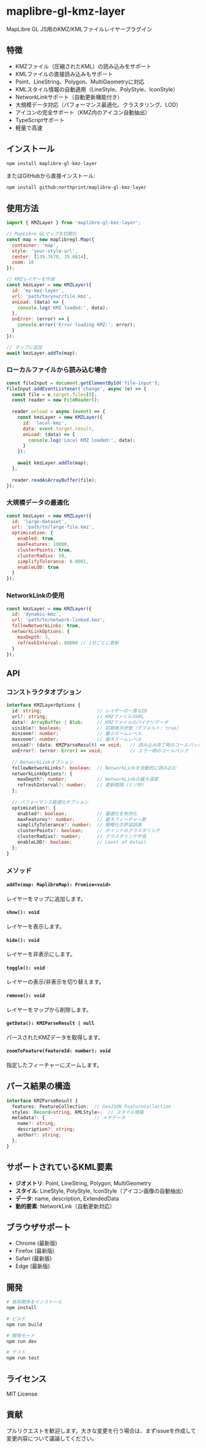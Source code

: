 # maplibre-gl-kmz-layer

MapLibre GL JS用のKMZ/KMLファイルレイヤープラグイン

## 特徴

- KMZファイル（圧縮されたKML）の読み込みをサポート
- KMLファイルの直接読み込みもサポート
- Point、LineString、Polygon、MultiGeometryに対応
- KMLスタイル情報の自動適用（LineStyle、PolyStyle、IconStyle）
- NetworkLinkサポート（自動更新機能付き）
- 大規模データ対応（パフォーマンス最適化、クラスタリング、LOD）
- アイコンの完全サポート（KMZ内のアイコン自動抽出）
- TypeScriptサポート
- 軽量で高速

## インストール

```bash
npm install maplibre-gl-kmz-layer
```

またはGitHubから直接インストール:
```bash
npm install github:northprint/maplibre-gl-kmz-layer
```

## 使用方法

```javascript
import { KMZLayer } from 'maplibre-gl-kmz-layer';

// MapLibre GLマップを初期化
const map = new maplibregl.Map({
  container: 'map',
  style: 'your-style-url',
  center: [139.7670, 35.6814],
  zoom: 10
});

// KMZレイヤーを作成
const kmzLayer = new KMZLayer({
  id: 'my-kmz-layer',
  url: 'path/to/your/file.kmz',
  onLoad: (data) => {
    console.log('KMZ loaded:', data);
  },
  onError: (error) => {
    console.error('Error loading KMZ:', error);
  }
});

// マップに追加
await kmzLayer.addTo(map);
```

### ローカルファイルから読み込む場合

```javascript
const fileInput = document.getElementById('file-input');
fileInput.addEventListener('change', async (e) => {
  const file = e.target.files[0];
  const reader = new FileReader();
  
  reader.onload = async (event) => {
    const kmzLayer = new KMZLayer({
      id: 'local-kmz',
      data: event.target.result,
      onLoad: (data) => {
        console.log('Local KMZ loaded:', data);
      }
    });
    
    await kmzLayer.addTo(map);
  };
  
  reader.readAsArrayBuffer(file);
});
```

### 大規模データの最適化

```javascript
const kmzLayer = new KMZLayer({
  id: 'large-dataset',
  url: 'path/to/large-file.kmz',
  optimization: {
    enabled: true,
    maxFeatures: 10000,
    clusterPoints: true,
    clusterRadius: 50,
    simplifyTolerance: 0.0001,
    enableLOD: true
  }
});
```

### NetworkLinkの使用

```javascript
const kmzLayer = new KMZLayer({
  id: 'dynamic-kmz',
  url: 'path/to/network-linked.kmz',
  followNetworkLinks: true,
  networkLinkOptions: {
    maxDepth: 3,
    refreshInterval: 60000 // 1分ごとに更新
  }
});
```

## API

### コンストラクタオプション

```typescript
interface KMZLayerOptions {
  id: string;                    // レイヤーの一意なID
  url?: string;                  // KMZファイルのURL
  data?: ArrayBuffer | Blob;     // KMZファイルのバイナリデータ
  visible?: boolean;             // 初期表示状態（デフォルト: true）
  minzoom?: number;              // 最小ズームレベル
  maxzoom?: number;              // 最大ズームレベル
  onLoad?: (data: KMZParseResult) => void;   // 読み込み完了時のコールバック
  onError?: (error: Error) => void;          // エラー時のコールバック
  
  // NetworkLinkオプション
  followNetworkLinks?: boolean;  // NetworkLinkを自動的に読み込む
  networkLinkOptions?: {
    maxDepth?: number;           // NetworkLinkの最大深度
    refreshInterval?: number;    // 更新間隔（ミリ秒）
  };
  
  // パフォーマンス最適化オプション
  optimization?: {
    enabled?: boolean;           // 最適化を有効化
    maxFeatures?: number;        // 最大フィーチャー数
    simplifyTolerance?: number;  // 簡略化の許容誤差
    clusterPoints?: boolean;     // ポイントのクラスタリング
    clusterRadius?: number;      // クラスタリング半径
    enableLOD?: boolean;         // Level of Detail
  };
}
```

### メソッド

#### `addTo(map: MaplibreMap): Promise<void>`
レイヤーをマップに追加します。

#### `show(): void`
レイヤーを表示します。

#### `hide(): void`
レイヤーを非表示にします。

#### `toggle(): void`
レイヤーの表示/非表示を切り替えます。

#### `remove(): void`
レイヤーをマップから削除します。

#### `getData(): KMZParseResult | null`
パースされたKMZデータを取得します。

#### `zoomToFeature(featureId: number): void`
指定したフィーチャーにズームします。

## パース結果の構造

```typescript
interface KMZParseResult {
  features: FeatureCollection;  // GeoJSON FeatureCollection
  styles: Record<string, KMLStyle>;  // スタイル情報
  metadata?: {                  // メタデータ
    name?: string;
    description?: string;
    author?: string;
  };
}
```

## サポートされているKML要素

- **ジオメトリ**: Point, LineString, Polygon, MultiGeometry
- **スタイル**: LineStyle, PolyStyle, IconStyle（アイコン画像の自動抽出）
- **データ**: name, description, ExtendedData
- **動的要素**: NetworkLink（自動更新対応）

## ブラウザサポート

- Chrome (最新版)
- Firefox (最新版)
- Safari (最新版)
- Edge (最新版)

## 開発

```bash
# 依存関係をインストール
npm install

# ビルド
npm run build

# 開発モード
npm run dev

# テスト
npm run test
```

## ライセンス

MIT License

## 貢献

プルリクエストを歓迎します。大きな変更を行う場合は、まずissueを作成して変更内容について議論してください。